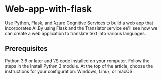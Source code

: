 # Web-app-with-flask
Use Python, Flask, and Azure Cognitive Services to build a web app that incorporates AI.By using Flask and the Translator service ee'll see how we can create a web application to translate text into 
various languages.

## Prerequisites
Python 3.6 or later and VS code installed on your computer. Follow the steps in the Install Python 3 module. At the top of the article, choose the instructions for your configuration: Windows, Linux, or macOS.
